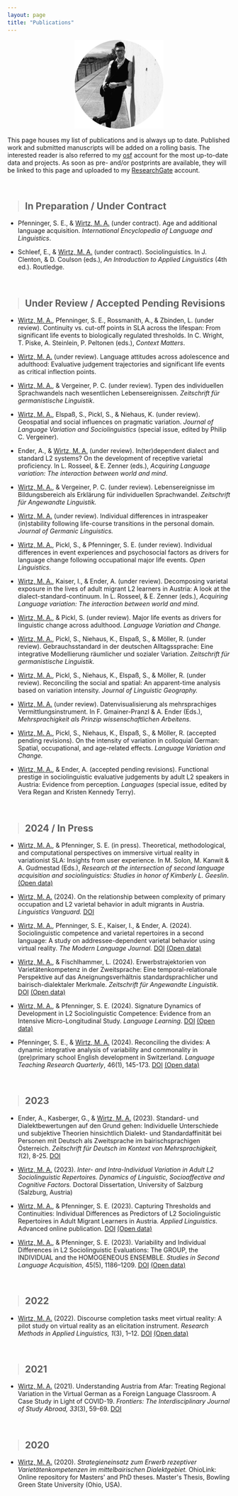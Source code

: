 ```yaml
---
layout: page
title: "Publications"
---
```


<p align="center">
  <img width="200" height="200" src="/images/PublicationsPhoto.png">
</p>

This page houses my list of publications and is always up to date. Published work and submitted manuscripts will be added on a rolling basis. The interested reader is also referred to my [osf](https://osf.io/gn4m7/) account for the most up-to-date data and projects. As soon as pre- and/or postprints are available, they will be linked to this page and uploaded to my [ResearchGate](https://www.researchgate.net/profile/Mason-Wirtz) account.  

<br>

> ## In Preparation / Under Contract

* Pfenninger, S. E., & <u>Wirtz, M. A.</u> (under contract). Age and additional language acquisition. *International Encyclopedia of Language and Linguistics*.

* Schleef, E., & <u>Wirtz, M. A.</u> (under contract). Sociolinguistics. In J. Clenton, & D. Coulson (eds.), *An Introduction to Applied Linguistics* (4th ed.). Routledge.

<br>


> ## Under Review / Accepted Pending Revisions

* <u>Wirtz, M. A.</u>, Pfenninger, S. E., Rossmanith, A., & Zbinden, L. (under review). Continuity vs. cut-off points in SLA across the lifespan: From significant life events to biologically regulated thresholds. In C. Wright, T. Piske, A. Steinlein, P. Peltonen (eds.), *Context Matters*.

* <u>Wirtz, M. A.</u> (under review). Language attitudes across adolescence and adulthood: Evaluative judgement trajectories and significant life events as critical inflection points.

* <u>Wirtz, M. A.</u>, & Vergeiner, P. C. (under review). Typen des individuellen Sprachwandels nach wesentlichen Lebensereignissen. *Zeitschrift für germanistische Linguistik*.

* <u>Wirtz, M. A.</u>, Elspaß, S., Pickl, S., & Niehaus, K. (under review). Geospatial and social influences on pragmatic variation. *Journal of Language Variation and Sociolinguistics* (special issue, edited by Philip C. Vergeiner).

* Ender, A., & <u>Wirtz, M. A.</u> (under review). In(ter)dependent dialect and standard L2 systems? On the development of receptive varietal proficiency. In L. Rosseel, & E. Zenner (eds.), *Acquiring Language variation: The interaction between world and mind*.

* <u>Wirtz, M. A.</u>, & Vergeiner, P. C. (under review). Lebensereignisse im Bildungsbereich als Erklärung für individuellen Sprachwandel. *Zeitschrift für Angewandte Linguistik.*

* <u>Wirtz, M. A.</u> (under review). Individual differences in intraspeaker (in)stability following life-course transitions in the personal domain. *Journal of Germanic Linguistics.*

* <u>Wirtz, M. A.</u>, Pickl, S., & Pfenninger, S. E. (under review). Individual differences in event experiences and psychosocial factors as drivers for language change following occupational major life events. *Open Linguistics.*

* <u>Wirtz, M. A.</u>, Kaiser, I., & Ender, A. (under review). Decomposing varietal exposure in the lives of adult migrant L2 learners in Austria: A look at the dialect-standard-continuum. In L. Rosseel, & E. Zenner (eds.), *Acquiring Language variation: The interaction between world and mind*.

* <u>Wirtz, M. A.</u>, & Pickl, S. (under review). Major life events as drivers for linguistic change across adulthood. *Language Variation and Change.*

* <u>Wirtz, M. A.</u>, Pickl, S., Niehaus, K., Elspaß, S., & Möller, R. (under review). Gebrauchsstandard in der deutschen Alltagssprache: Eine integrative Modellierung räumlicher und sozialer Variation. *Zeitschrift für germanistische Linguistik.*

* <u>Wirtz, M. A.</u>, Pickl, S., Niehaus, K., Elspaß, S., & Möller, R. (under review). Reconciling the social and spatial: An apparent-time analysis based on variation intensity. *Journal of Linguistic Geography.*

* <u>Wirtz, M. A.</u> (under review). Datenvisualisierung als mehrsprachiges Vermittlungsinstrument. In F. Gmainer-Pranzl & A. Ender (Eds.), *Mehrsprachigkeit als Prinzip wissenschaftlichen Arbeitens*.

* <u>Wirtz, M. A.</u>, Pickl, S., Niehaus, K., Elspaß, S., & Möller, R. (accepted pending revisions). On the intensity of variation in colloquial German: Spatial, occupational, and age-related effects. *Language Variation and Change.*

* <u>Wirtz, M. A.</u>, & Ender, A. (accepted pending revisions). Functional prestige in sociolinguistic evaluative judgements by adult L2 speakers in Austria: Evidence from perception. *Languages* (special issue, edited by Vera Regan and Kristen Kennedy Terry).

<br>


> ## 2024 / In Press

* <u>Wirtz, M. A.</u>, & Pfenninger, S. E. (in press). Theoretical, methodological, and computational perspectives on immersive virtual reality in variationist SLA: Insights from user experience. In M. Solon, M. Kanwit & A. Gudmestad (Eds.), *Research at the intersection of second language acquisition and sociolinguistics: Studies in honor of Kimberly L. Geeslin*. [(Open data)](https://osf.io/sbtae/)

* <u>Wirtz, M. A.</u> (2024). On the relationship between complexity of primary occupation and L2 varietal behavior in adult migrants in Austria. *Linguistics Vanguard.* [DOI](https://doi.org/10.1515/lingvan-2023-0069)

* <u>Wirtz, M. A.</u>, Pfenninger, S. E., Kaiser, I., & Ender, A. (2024). Sociolinguistic competence and varietal repertoires in a second language: A study on addressee-dependent varietal behavior using virtual reality. *The Modern Language Journal.* [DOI](https://doi.org/10.1111/modl.12918) [(Open data)](https://osf.io/myhgw/)

* <u>Wirtz, M. A.</u>, & Fischlhammer, L. (2024). Erwerbstrajektorien von Varietätenkompetenz in der Zweitsprache: Eine temporal-relationale Perspektive auf das Aneignungsverhältnis standardsprachlicher und bairisch-dialektaler Merkmale. *Zeitschrift für Angewandte Linguistik.* [DOI](https://doi.org/10.1515/zfal-2024-2006) [(Open data)](https://osf.io/s9nf2/)

* <u>Wirtz, M. A.</u>, & Pfenninger, S. E. (2024). Signature Dynamics of Development in L2 Sociolinguistic Competence: Evidence from an Intensive Micro-Longitudinal Study. *Language Learning*. [DOI](https://doi.org/10.1111/lang.12634) [(Open data)](https://osf.io/w4n62/)

* Pfenninger, S. E., & <u>Wirtz, M. A.</u> (2024). Reconciling the divides: A dynamic integrative analysis of variability and commonality in (pre)primary school English development in Switzerland. *Language Teaching Research Quarterly*, 46(1), 145-173. [DOI](https://eurokd.com/doi/10.32038/ltrq.2024.39.11) [(Open data)](https://osf.io/purk9/?view_only=13823b26ff744bd593c4c9d404e0ed8c)


<br>

> ## 2023

* Ender, A., Kasberger, G., & <u>Wirtz, M. A.</u> (2023). Standard- und Dialektbewertungen auf den Grund gehen: Individuelle Unterschiede und subjektive Theorien hinsichtlich Dialekt- und Standardaffinität bei Personen mit Deutsch als Zweitsprache im bairischsprachigen Österreich. *Zeitschrift für Deutsch im Kontext von Mehrsprachigkeit, 1*(2), 8-25. [DOI](https://www.vr-elibrary.de/doi/abs/10.14220/odaf.2023.39.1.8)

* <u>Wirtz, M. A.</u> (2023). *Inter- and Intra-Individual Variation in Adult L2 Sociolinguistic Repertoires. Dynamics of Linguistic, Socioaffective and Cognitive Factors.* Doctoral Dissertation, University of Salzburg (Salzburg, Austria)

* <u>Wirtz, M. A.</u>, & Pfenninger, S. E. (2023). Capturing Thresholds and Continuities: Individual Differences as Predictors of L2 Sociolinguistic Repertoires in Adult Migrant Learners in Austria. *Applied Linguistics*. Advanced online publication. [DOI](10.1093/applin/amad055) [(Open data)](https://osf.io/xmw3f/)

* <u>Wirtz, M. A.</u>, & Pfenninger, S. E. (2023). Variability and Individual Differences in L2 Sociolinguistic Evaluations: The GROUP, the INDIVIDUAL and the HOMOGENEOUS ENSEMBLE. *Studies in Second Language Acquisition*, 45(5), 1186–1209. [DOI](https://doi.org/10.1017/S0272263123000177) [(Open data)](https://osf.io/yrqn6/)


<br>

> ## 2022

* <u>Wirtz, M. A.</u> (2022). Discourse completion tasks meet virtual reality: A pilot study on virtual reality as an elicitation instrument. *Research Methods in Applied Linguistics, 1*(3), 1–12. [DOI](https://www.sciencedirect.com/science/article/pii/S277276612200026X) [(Open data)](https://osf.io/ebcdf/)


<br>

> ## 2021

* <u>Wirtz, M. A.</u> (2021). Understanding Austria from Afar: Treating Regional Variation in the Virtual German as a Foreign Language Classroom. A Case Study in Light of COVID-19. *Frontiers: The Interdisciplinary Journal of Study Abroad, 33*(3), 59-69. [DOI](https://frontiersjournal.org/index.php/Frontiers/article/view/548/474)


<br>

> ## 2020

* <u>Wirtz, M. A.</u> (2020). *Strategieneinsatz zum Erwerb rezeptiver Varietätenkompetenzen im mittelbairischen Dialektgebiet.* OhioLink: Online repository for Masters' and PhD theses. Master's Thesis, Bowling Green State University (Ohio, USA).








